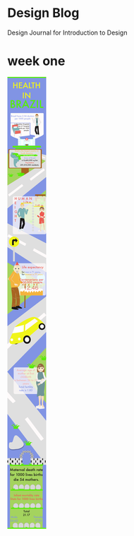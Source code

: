 Design Blog
======

Design Journal for Introduction to Design


week one
======
![Health in Brazil](brazilinfo3.png)
